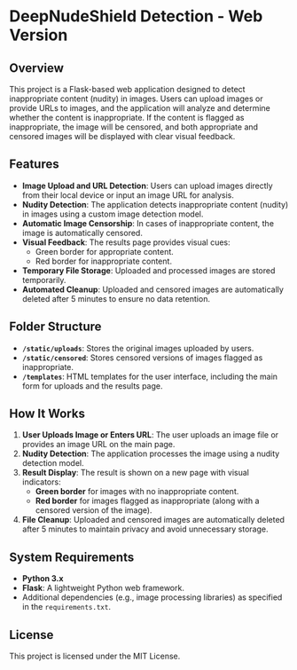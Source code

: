 # DeepNudeShield Detection - Web Version

## Overview

This project is a Flask-based web application designed to detect inappropriate content (nudity) in images. Users can upload images or provide URLs to images, and the application will analyze and determine whether the content is inappropriate. If the content is flagged as inappropriate, the image will be censored, and both appropriate and censored images will be displayed with clear visual feedback.

## Features

- **Image Upload and URL Detection**: Users can upload images directly from their local device or input an image URL for analysis.
- **Nudity Detection**: The application detects inappropriate content (nudity) in images using a custom image detection model.
- **Automatic Image Censorship**: In cases of inappropriate content, the image is automatically censored.
- **Visual Feedback**: The results page provides visual cues:
  - Green border for appropriate content.
  - Red border for inappropriate content.
- **Temporary File Storage**: Uploaded and processed images are stored temporarily.
- **Automated Cleanup**: Uploaded and censored images are automatically deleted after 5 minutes to ensure no data retention.

## Folder Structure

- **`/static/uploads`**: Stores the original images uploaded by users.
- **`/static/censored`**: Stores censored versions of images flagged as inappropriate.
- **`/templates`**: HTML templates for the user interface, including the main form for uploads and the results page.

## How It Works

1. **User Uploads Image or Enters URL**: The user uploads an image file or provides an image URL on the main page.
2. **Nudity Detection**: The application processes the image using a nudity detection model.
3. **Result Display**: The result is shown on a new page with visual indicators:
   - **Green border** for images with no inappropriate content.
   - **Red border** for images flagged as inappropriate (along with a censored version of the image).
4. **File Cleanup**: Uploaded and censored images are automatically deleted after 5 minutes to maintain privacy and avoid unnecessary storage.

## System Requirements

- **Python 3.x**
- **Flask**: A lightweight Python web framework.
- Additional dependencies (e.g., image processing libraries) as specified in the `requirements.txt`.

## License

This project is licensed under the MIT License.

